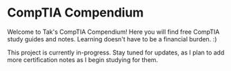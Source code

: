 # CompTIA Compendium
Welcome to Tak's CompTIA Compendium! Here you will find free CompTIA study guides and notes. Learning doesn't have to be a financial burden. :)

This project is currently in-progress. Stay tuned for updates, as I plan to add more certification notes as I begin studying for them.
